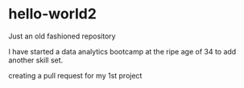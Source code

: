 # hello-world2
Just an old fashioned repository

I have started a data analytics bootcamp at the ripe age of 34 to add another skill set.

creating a pull request for my 1st project
